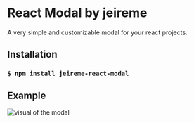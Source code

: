# React Modal by jeireme

A very simple and customizable modal for your react projects.

## Installation

### `$ npm install jeireme-react-modal`

## Example

![visual of the modal](https://i.ibb.co/n0q1mZG/modal-gif.gif)
